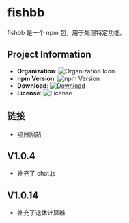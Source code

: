 # fishbb

fishbb 是一个 npm 包，用于处理特定功能。
## Project Information

- **Organization**: ![Organization Icon](https://img.shields.io/badge/Organization-myorg-blue)
- **npm Version**: ![npm Version](https://img.shields.io/npm/v/fishbb)
- **Download**: [![Download](https://img.shields.io/github/downloads/ddabb/fishbb/total)](https://github.com/ddabb/fishbb/releases/latest)
- **License**: ![License](https://img.shields.io/github/license/ddabb/fishbb)

## 链接

- [项目网站](http://www.60score.com)

## V1.0.4

- 补充了 chat.js

## V1.0.14

- 补充了退休计算器
